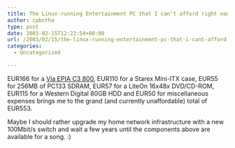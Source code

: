 ```yaml
---
title: The Linux-running Entertainment PC that I can’t afford right now
author: cpbotha
type: post
date: 2003-02-15T12:22:54+00:00
url: /2003/02/15/the-linux-running-entertainment-pc-that-i-cant-afford-right-now/
categories:
  - Uncategorized

---
```

EUR166 for a [Via EPIA C3 800][1], EUR110 for a Starex Mini-ITX case, EUR55 for 256MB of PC133 SDRAM, EUR57 for a LiteOn 16x48x DVD/CD-ROM, EUR115 for a Western Digital 80GB HDD and EUR50 for miscellaneous expenses brings me to the grand (and currently unaffordable) total of EUR553.

Maybe I should rather upgrade my home network infrastructure with a new 100Mbit/s switch and wait a few years until the components above are available for a song. :)

 [1]: http://www.viavpsd.com/product/epia_mini_itx_spec.jsp?motherboardId=21